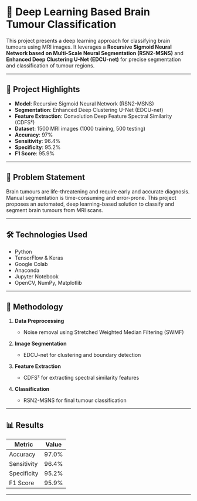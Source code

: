 # 🧠 Deep Learning Based Brain Tumour Classification

This project presents a deep learning approach for classifying brain tumours using MRI images. It leverages a **Recursive Sigmoid Neural Network based on Multi-Scale Neural Segmentation (RSN2-MSNS)** and **Enhanced Deep Clustering U-Net (EDCU-net)** for precise segmentation and classification of tumour regions.

---

## 📌 Project Highlights

- **Model**: Recursive Sigmoid Neural Network (RSN2-MSNS)
- **Segmentation**: Enhanced Deep Clustering U-Net (EDCU-net)
- **Feature Extraction**: Convolution Deep Feature Spectral Similarity (CDFS²)
- **Dataset**: 1500 MRI images (1000 training, 500 testing)
- **Accuracy**: 97%
- **Sensitivity**: 96.4%
- **Specificity**: 95.2%
- **F1 Score**: 95.9%

---

## 🧠 Problem Statement

Brain tumours are life-threatening and require early and accurate diagnosis. Manual segmentation is time-consuming and error-prone. This project proposes an automated, deep learning-based solution to classify and segment brain tumours from MRI scans.

---

## 🛠️ Technologies Used

- Python
- TensorFlow & Keras
- Google Colab
- Anaconda
- Jupyter Notebook
- OpenCV, NumPy, Matplotlib
---

## 🧪 Methodology

1. **Data Preprocessing**  
   - Noise removal using Stretched Weighted Median Filtering (SWMF)

2. **Image Segmentation**  
   - EDCU-net for clustering and boundary detection

3. **Feature Extraction**  
   - CDFS² for extracting spectral similarity features
4. **Classification**  
   - RSN2-MSNS for final tumour classification

---

## 📊 Results

| Metric        | Value     |
|---------------|-----------|
| Accuracy      | 97.0%     |
| Sensitivity   | 96.4%     |
| Specificity   | 95.2%     |
| F1 Score      | 95.9%     |

---


